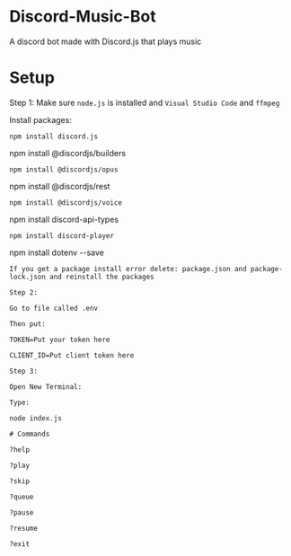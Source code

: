 # Discord-Music-Bot
A discord bot made with Discord.js that plays music

# Setup

Step 1: 
Make sure `node.js` is installed and `Visual Studio Code` and `ffmpeg`

Install packages:
```
npm install discord.js
```
npm install @discordjs/builders
```
npm install @discordjs/opus
```
npm install @discordjs/rest
```
npm install @discordjs/voice
```
npm install discord-api-types
```
npm install discord-player
```
npm install dotenv --save
```
If you get a package install error delete: package.json and package-lock.json and reinstall the packages

Step 2:

Go to file called .env

Then put:

TOKEN=Put your token here

CLIENT_ID=Put client token here

Step 3:

Open New Terminal:

Type:

node index.js

# Commands

?help

?play

?skip

?queue

?pause

?resume

?exit
